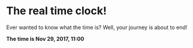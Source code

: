 # The real time clock!

Ever wanted to know what the time is? Well, your journey is about to end!

**The time is Nov 29, 2017, 11:00**